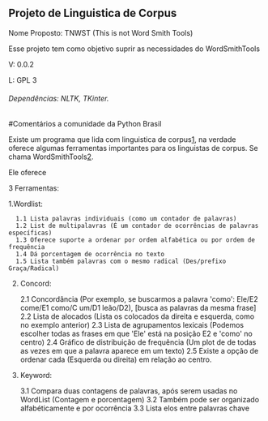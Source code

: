 ## Projeto de Linguistica de Corpus

Nome Proposto: TNWST (This is not Word Smith Tools)

Esse projeto tem como objetivo suprir as necessidades do WordSmithTools

V: 0.0.2

L: GPL 3

###### Dependências: NLTK, TKinter.



#Comentários a comunidade da Python Brasil

Existe um programa que lida com linguistica de corpus[1], na verdade oferece algumas ferramentas importantes para os linguistas de corpus. Se chama WordSmithTools[2]. 

Ele oferece

3 Ferramentas:

  1.Wordlist:
  
  
      1.1 Lista palavras individuais (como um contador de palavras)
      1.2 List de multipalavras (É um contador de ocorrências de palavras específicas)
      1.3 Oferece suporte a ordenar por ordem alfabética ou por ordem de frequência
      1.4 Dá porcentagem de ocorrência no texto
      1.5 Lista também palavras com o mesmo radical (Des/prefixo Graça/Radical)

  2. Concord:


      2.1 Concordância (Por exemplo, se buscarmos a palavra 'como': Ele/E2 come/E1 como/C um/D1 leão/D2), [busca as palavras da mesma frase]
      2.2 Lista de alocados (Lista os colocados da direita e esquerda, como no exemplo anterior)
      2.3 Lista de agrupamentos lexicais (Podemos escolher todas as frases em que 'Ele' está na posição E2 e 'como' no centro)
      2.4 Gráfico de distribuição de frequência (Um plot de de todas as vezes em que a palavra aparece em um texto)
      2.5 Existe a opção de ordenar cada (Esquerda ou direita) em relação ao centro.

  3. Keyword:
  

      3.1 Compara duas contagens de palavras, após serem usadas no WordList (Contagem e porcentagem)
      3.2 Também pode ser organizado alfabéticamente e por ocorrência
      3.3 Lista elos entre palavras chave

[1]:https://pt.wikipedia.org/wiki/Lingu%C3%ADstica_de_corpus
[2]:http://www.lexically.net/wordsmith/
